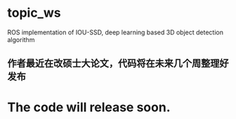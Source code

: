 # topic_ws
ROS implementation of IOU-SSD, deep learning based 3D object detection algorithm 
## 作者最近在改硕士大论文，代码将在未来几个周整理好发布
# The code will release soon.

